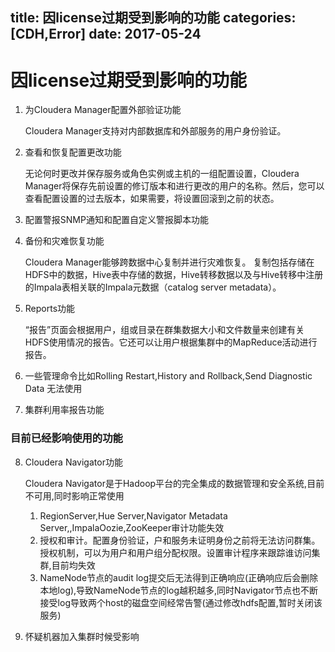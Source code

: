 title: 因license过期受到影响的功能
categories: [CDH,Error]
date: 2017-05-24
---

# 因license过期受到影响的功能
1. 为Cloudera Manager配置外部验证功能

    Cloudera Manager支持对内部数据库和外部服务的用户身份验证。

2. 查看和恢复配置更改功能

    无论何时更改并保存服务或角色实例或主机的一组配置设置，Cloudera Manager将保存先前设置的修订版本和进行更改的用户的名称。然后，您可以查看配置设置的过去版本，如果需要，将设置回滚到之前的状态。

3. 配置警报SNMP通知和配置自定义警报脚本功能
4. 备份和灾难恢复功能

    Cloudera Manager能够跨数据中心复制并进行灾难恢复。 复制包括存储在HDFS中的数据，Hive表中存储的数据，Hive转移数据以及与Hive转移中注册的Impala表相关联的Impala元数据（catalog server metadata）。

5. Reports功能

    “报告”页面会根据用户，组或目录在群集数据大小和文件数量来创建有关HDFS使用情况的报告。它还可以让用户根据集群中的MapReduce活动进行报告。

6. 一些管理命令比如Rolling Restart,History and Rollback,Send Diagnostic Data 无法使用
7. 集群利用率报告功能

### 目前已经影响使用的功能
8. Cloudera Navigator功能

    Cloudera Navigator是于Hadoop平台的完全集成的数据管理和安全系统,目前不可用,同时影响正常使用
    
    1. RegionServer,Hue Server,Navigator Metadata Server,,ImpalaOozie,ZooKeeper审计功能失效
    2. 授权和审计。配置身份验证，户和服务未证明身份之前将无法访问群集。授权机制，可以为用户和用户组分配权限。设置审计程序来跟踪谁访问集群,目前均失效
    3. NameNode节点的audit log提交后无法得到正确响应(正确响应后会删除本地log),导致NameNode节点的log越积越多,同时Navigator节点也不断接受log导致两个host的磁盘空间经常告警(通过修改hdfs配置,暂时关闭该服务)

9. 怀疑机器加入集群时候受影响

